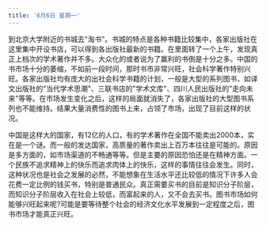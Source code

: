 ```yaml
---
title: '6月6日 星期一'
---
```


到北京大学附近的书城去"淘书"。书城的特点是各种书籍比较集中，各家出版社在这里集中开设书店，可以得到各出版社最新的书籍。在里面转了一个上午，发现真正上档次的学术著作并不多。大众化的或者说为了赢利的书倒是十分之多。中国的书市场十分的萎缩，不如前一段时间，那时书市非常兴旺，社会科学著作特别兴旺。各家出版社均有庞大的出社会科学书籍的计划，一般是大型的系列图书，如译文出版社的"当代学术思潮"、三联书店的"学术文库"、四川人民出版社的"走向未来"等等。在市场发生变化之后，这样的局面就消失了，各家出版社的大型图书系列也不能维持。结果大量消费性的图书上来，占领了市场，出现了目前这样的状况。

中国是这样大的国家，有12亿的人口，有的学术著作在全国不能卖出2000本，实在是一个谜。而一般的发达国家，高质量的著作卖出上百万本往往是可能的。原因是多方面的，如市场渠道的不畅通等等。但是主要的原因恐怕还是在精神方面。一个民族不追求精神上的快乐而追求肉体上的快乐，这样的事情往往会发生。同时，这种状况也是社会之发展的必然，不能想象在生活水平还比较低的情况下许多人会花费一定比例的钱买书，特别是普通民众。真正需要买书的目前是知识分子阶层，而知识分子阶层收入在社会上较低，而富起来的人，又不会去买书。图书市场如何能够兴旺起来呢?可能是要等待整个社会的经济文化水平发展到一定程度之后，图书市场才能真正兴旺。

